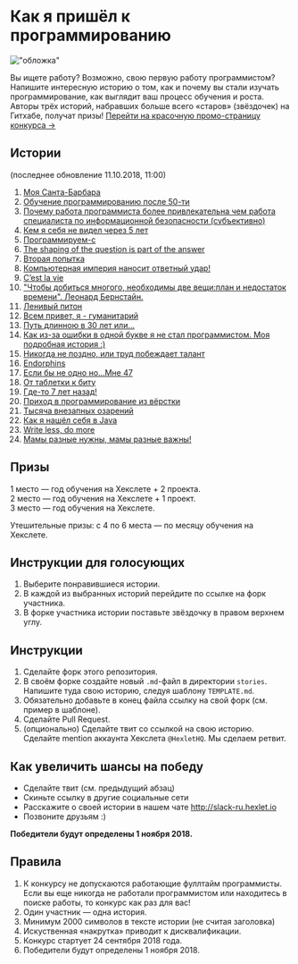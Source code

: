 # Как я пришёл к программированию

!["обложка"](cover.jpg)

Вы ищете работу? Возможно, свою первую работу программистом? Напишите интересную историю о том, как и почему вы стали изучать программирование, как выглядит ваш процесс обучения и роста. Авторы трёх историй, набравших больше всего «старов» (звёздочек) на Гитхабе, получат призы! [Перейти на красочную промо-страницу конкурса →](http://mystory.hexlet.io/)

## Истории
(последнее обновление 11.10.2018, 11:00)
1. [Моя Санта-Барбара](https://github.com/solncebro/our-stories/blob/master/stories/AaronWinnov.md)
2. [Обучение программированию после 50-ти](https://github.com/AnatolMeshalkin/our-stories/blob/master/stories/AnatolMeshalkin.md)
3. [Почему работа программиста более привлекательна чем работа специалиста по информационной безопасности (субъективно)](https://github.com/kitXIII/our-stories/blob/master/stories/KitStory.md)
4. [Кем я себя не видел через 5 лет](https://github.com/MacOSO/our-stories/blob/master/stories/MacOSO.md)
5. [Программируем-с](https://github.com/REGISTOOOOOO/our-stories/blob/master/stories/REGISTOOOOOO.md)
6. [The shaping of the question is part of the answer](https://github.com/Searge/our-stories/blob/master/stories/Searge.md)
7. [Вторая попытка](https://github.com/kamil861120/our-stories/blob/master/stories/SecondChance.md)
8. [Компьютерная империя наносит ответный удар!](https://github.com/vitaclear/our-stories/blob/master/stories/Vita.md)
9. [C’est la vie](https://github.com/XenaN/our-stories/blob/master/stories/Xena.md)
10. ["Чтобы добиться многого, необходимы две вещи:план и недостаток времени". Леонард Бернстайн.](https://github.com/jurassic-period/our-stories/blob/master/stories/fromSifm.md)
11. [Ленивый питон](https://github.com/s4lat/our-stories/blob/master/stories/lazyPython.md)
12. [Всем привет, я - гуманитарий](https://github.com/GlowBlood/our-stories/blob/master/stories/little_story.md)
13. [Путь длинною в 30 лет или...](https://github.com/ivcoderx/our-stories/blob/master/stories/long-road.md)
14. [Как из-за ошибки в одной букве я не стал программистом. Моя подробная история :)](https://github.com/eidolonzx/our-stories/blob/master/stories/my_wild_story_MS.md)
15. [Никогда не поздно, или труд побеждает талант](https://github.com/Mrtopuh/our-stories/blob/master/stories/never_too_late.md)
16. [Endorphins](https://github.com/MaxiMir/our-stories/blob/master/stories/MaxiMir.md)
17. [Если бы не одно но...Мне 47](https://github.com/svil1502/our-stories/blob/master/stories/svil.md)
18. [От таблетки к биту](https://github.com/TyrionFront/our-stories/blob/master/stories/Ruslan.md)
19. [Где-то 7 лет назад!](https://github.com/ZoomieOS/our-stories/blob/master/stories/zoomieos.md)
20. [Приход в программирование из вёрстки](https://github.com/k2miha/our-stories/blob/master/stories/MihailKolotovich.md)
21. [Тысяча внезапных озарений](https://github.com/karasino/our-stories/blob/master/stories/wanna%20be%20a%20rockstar.md)
22. [Как я нашёл себя в Java](https://github.com/YolgaDev/our-stories/blob/master/stories/TerziAl.md)
23. [Write less, do more](https://github.com/SmAlVad/our-stories/blob/master/stories/meine-geschichte.md)
24. [Мамы разные нужны, мамы разные важны!](https://github.com/Zelenina33/our-stories/blob/master/stories/Zelenina33.md)

## Призы

1 место — год обучения на Хекслете + 2 проекта.  
2 место — год обучения на Хекслете + 1 проект.  
3 место — год обучения на Хекслете.

Утешительные призы: с 4 по 6 места — по месяцу обучения на Хекслете.

## Инструкции для голосующих

1. Выберите понравившиеся истории.
2. В каждой из выбранных историй перейдите по ссылке на форк участника.
3. В форке участника истории поставьте звёздочку в правом верхнем углу.

## Инструкции

1. Сделайте форк этого репозитория.
2. В своём форке создайте новый `.md`-файл в директории `stories`. Напишите туда свою историю, следуя шаблону `TEMPLATE.md`.
3. Обязательно добавьте в конец файла ссылку на свой форк (см. пример в шаблоне).
4. Сделайте Pull Request.
5. (опционально) Сделайте твит со ссылкой на свою историю. Сделайте mention аккаунта Хекслета `@HexletHQ`. Мы сделаем ретвит.

## Как увеличить шансы на победу
- Сделайте твит (см. предыдущий абзац)
- Скиньте ссылку в другие социальные сети
- Расскажите о своей истории в нашем чате http://slack-ru.hexlet.io
- Позвоните друзьям :)

**Победители будут определены 1 ноября 2018.**

## Правила
1. К конкурсу не допускаются работающие фуллтайм программисты. Если вы еще никогда не работали программистом или находитесь в поиске работы, то конкурс как раз для вас!
1. Один участник — одна история.
1. Минимум 2000 символов в тексте истории (не считая заголовка)
1. Искуственная «накрутка» приводит к дисквалификации.
1. Конкурс стартует 24 сентября 2018 года.
1. Победители будут определены 1 ноября 2018.

